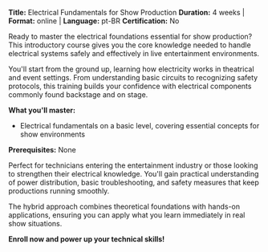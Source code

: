 **Title:** Electrical Fundamentals for Show Production
**Duration:** 4 weeks | **Format:** online | **Language:** pt-BR
**Certification:** No

Ready to master the electrical foundations essential for show production? This introductory course gives you the core knowledge needed to handle electrical systems safely and effectively in live entertainment environments.

You'll start from the ground up, learning how electricity works in theatrical and event settings. From understanding basic circuits to recognizing safety protocols, this training builds your confidence with electrical components commonly found backstage and on stage.

**What you'll master:**
- Electrical fundamentals on a basic level, covering essential concepts for show environments

**Prerequisites:**
None

Perfect for technicians entering the entertainment industry or those looking to strengthen their electrical knowledge. You'll gain practical understanding of power distribution, basic troubleshooting, and safety measures that keep productions running smoothly.

The hybrid approach combines theoretical foundations with hands-on applications, ensuring you can apply what you learn immediately in real show situations.

**Enroll now and power up your technical skills!**
